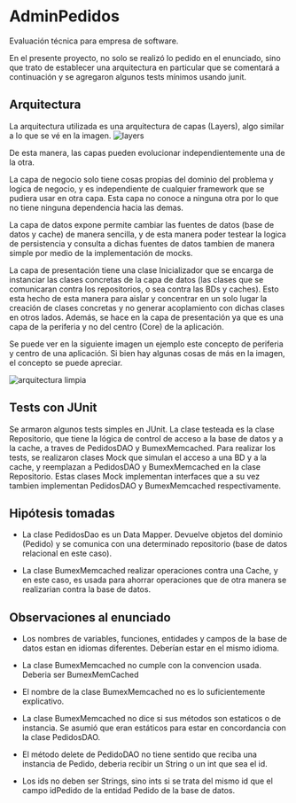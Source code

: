 # AdminPedidos
Evaluación técnica para empresa de software.

En el presente proyecto, no solo se realizó lo pedido en el enunciado, sino que trato de establecer una arquitectura en particular que se comentará a continuación y se agregaron algunos tests mínimos usando junit.


## Arquitectura

La arquitectura utilizada es una arquitectura de capas (Layers), algo similar a lo que se vé en la imagen.
![layers](https://github.com/gfibrizo/adminpedidos/tree/master/recursos/layers.gif)

De esta manera, las capas pueden evolucionar independientemente una de la otra. 


La capa de negocio solo tiene cosas propias del dominio del problema y logica de negocio, y es independiente de cualquier framework que se pudiera usar en otra capa. Esta capa no conoce a ninguna otra por lo que no tiene ninguna dependencia hacia las demas.


La capa de datos expone permite cambiar las fuentes de datos (base de datos y cache) de manera sencilla, y de esta manera poder testear la logica de persistencia y consulta a dichas fuentes de datos tambien de manera simple por medio de la implementación de mocks.


La capa de presentación tiene una clase Inicializador que se encarga de instanciar las clases concretas de la capa de datos (las clases que se comunicaran contra los repositorios, o sea contra las BDs y caches). Esto esta hecho de esta manera para aislar y concentrar en un solo lugar la creación de clases concretas y no generar acoplamiento con dichas clases en otros lados. Además, se hace en la capa de presentación ya que es una capa de la periferia y no del centro (Core) de la aplicación.

Se puede ver en la siguiente imagen un ejemplo este concepto de periferia y centro de una aplicación. Si bien hay algunas cosas de más en la imagen, el concepto se puede apreciar.


![arquitectura limpia](https://github.com/gfibrizo/adminpedidos/tree/master/resources/clean1.png)


## Tests con JUnit

Se armaron algunos tests simples en JUnit. La clase testeada es la clase Repositorio, que tiene la lógica de control de acceso a la base de datos y a la cache, a traves de PedidosDAO y BumexMemcached. 
Para realizar los tests, se realizaron clases Mock que simulan el acceso a una BD y a la cache, y reemplazan a PedidosDAO y BumexMemcached en la clase Repositorio. Estas clases Mock implementan interfaces que a su vez tambien implementan PedidosDAO y BumexMemcached respectivamente.


## Hipótesis tomadas

- La clase PedidosDao es un Data Mapper. Devuelve objetos del dominio (Pedido) y se comunica con una determinado repositorio (base de datos relacional en este caso).

- La clase BumexMemcached realizar operaciones contra una Cache, y en este caso, es usada para ahorrar operaciones que de otra manera se realizarian contra la base de datos.


## Observaciones al enunciado

- Los nombres de variables, funciones, entidades y campos de la base de datos estan en idiomas diferentes. Deberían estar en el mismo idioma.

- La clase BumexMemcached no cumple con la convencion usada. Deberia ser BumexMemCached

- El nombre de la clase BumexMemcached no es lo suficientemente explicativo.

- La clase BumexMemcached no dice si sus métodos son estaticos o de instancia. Se asumió que eran estáticos para estar en concordancia con la clase PedidosDAO.

- El método delete de PedidoDAO no tiene sentido que reciba una instancia de Pedido, deberia recibir un String o un int que sea el id.

- Los ids no deben ser Strings, sino ints si se trata del mismo id que el campo idPedido de la entidad Pedido de la base de datos.


